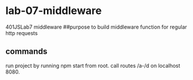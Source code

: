 # lab-07-middleware
401JSLab7 middleware
##purpose
to build middleware function for regular http requests

## commands
run project by running npm start from root.
call routes /a-/d on localhost 8080.
